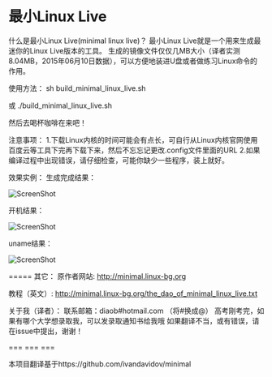 最小Linux Live
=======
什么是最小Linux Live(minimal linux live)？
最小Linux Live就是一个用来生成最迷你的Linux Live版本的工具。
生成的镜像文件仅仅几MB大小（译者实测8.04MB，2015年06月10日数据），可以方便地装进U盘或者做练习Linux命令的作用。

使用方法：
  sh build_minimal_linux_live.sh 

或
  ./build_minimal_linux_live.sh 


然后去喝杯咖啡在来吧！

注意事项：
1.下载Linux内核的时间可能会有点长，可自行从Linux内核官网使用百度云等工具下完再下载下来，然后不忘忘记更改.config文件里面的URL
2.如果编译过程中出现错误，请仔细检查，可能你缺少一些程序，装上就好。

效果实例：
生成完成结果：


![ScreenShot](https://raw.githubusercontent.com/Diaob/minimal/master/pic/generate.png)

开机结果：


![ScreenShot](https://raw.githubusercontent.com/Diaob/minimal/master/pic/Startsup.png)

uname结果：

![ScreenShot](https://raw.githubusercontent.com/Diaob/minimal/master/pic/uname.png)

=====
其它：
原作者网站:  http://minimal.linux-bg.org

教程（英文）: http://minimal.linux-bg.org/the_dao_of_minimal_linux_live.txt

关于我（译者）：
	联系邮箱：diaob#hotmail.com （将#换成@）
	高考刚考完，如果有哪个大学想录取我，可以发录取通知书给我哦
	如果翻译不当，或有错误，请在issue中提出，谢谢！


===   ===   ===

本项目翻译基于https://github.com/ivandavidov/minimal


